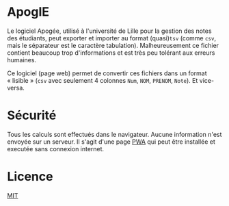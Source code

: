 # ApogIE

Le logiciel Apogée, utilisé à l'université de Lille pour la gestion des notes des étudiants, peut exporter et importer au format (quasi)`tsv` (comme `csv`, mais le séparateur est le caractère tabulation). Malheureusement ce fichier contient beaucoup trop d'informations et est très peu tolérant aux erreurs humaines.

Ce logiciel (page web) permet de convertir ces fichiers dans un format « lisible » (`csv` avec seulement 4 colonnes `Num`, `NOM`, `PRENOM`, `Note`). Et vice-versa.

# Sécurité

Tous les calculs sont effectués dans le navigateur. Aucune information n'est envoyée sur un serveur. Il s'agit d'une page [PWA](https://fr.wikipedia.org/wiki/Progressive_web_app) qui peut être installée et executée sans connexion internet.

# Licence

[MIT](LICENCE)
